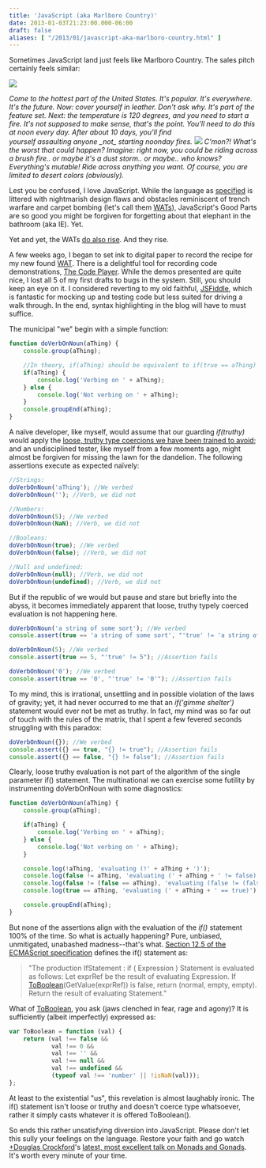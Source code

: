 ```yaml
---
title: 'JavaScript (aka Marlboro Country)'
date: 2013-01-03T21:23:00.000-06:00
draft: false
aliases: [ "/2013/01/javascript-aka-marlboro-country.html" ]
---
```


Sometimes JavaScript land just feels like Marlboro Country. The sales pitch certainly feels similar:


[![](http://2.bp.blogspot.com/-qsB6FzFp-ZY/UNZaeopV0OI/AAAAAAABgJs/l-Mp646qn4Y/s320/marlboro89fire.jpg)](http://2.bp.blogspot.com/-qsB6FzFp-ZY/UNZaeopV0OI/AAAAAAABgJs/l-Mp646qn4Y/s1600/marlboro89fire.jpg)

_Come to the hottest part of the United States. It's popular. It's everywhere. It's the future. Now: cover yourself in leather. Don't ask why. It's part of the feature set. Next: the temperature is 120 degrees, and you need to start a fire. It's not supposed to make sense, that's the point. You'll need to do this at noon every day. After about 10 days, you'll find yourself assaulting anyone \_not\_ starting noonday fires._
[_![](http://2.bp.blogspot.com/-mWilarr7K0M/UNZf3shPYbI/AAAAAAABgJ4/ETZ7CjkkTTY/s1600/marlborochorserider.jpg)_](http://2.bp.blogspot.com/-mWilarr7K0M/UNZf3shPYbI/AAAAAAABgJ4/ETZ7CjkkTTY/s1600/marlborochorserider.jpg)
_C'mon?! What's the worst that could happen?_
_Imagine: right now, you could be riding across a brush fire.. or maybe it's a dust storm.. or maybe.. who knows? Everything's mutable! Ride across anything you want. Of course, you are limited to desert colors (obviously)._

Lest you be confused, I love JavaScript. While the language as [specified](http://www.ecma-international.org/ecma-262/5.1/) is littered with nightmarish design flaws and obstacles reminiscent of trench warfare and carpet bombing (let's call them [WATs](https://www.destroyallsoftware.com/talks/wat)), JavaScript's Good Parts are so good you might be forgiven for forgetting about that elephant in the bathroom (aka IE). Yet.

Yet and yet, the WATs [do also rise](http://www.workpump.com/bugcount/bugcount.html). And they rise.

A few weeks ago, I began to set ink to digital paper to record the recipe for my new found [WAT](http://www.urbandictionary.com/define.php?term=wat&defid=3322419). There is a delightful tool for recording code demonstrations, [The Code Player](http://thecodeplayer.com/). While the demos presented are quite nice, I lost all 5 of my first drafts to bugs in the system. Still, you should keep an eye on it. I considered reverting to my old faithful, [JSFiddle](http://jsfiddle.net/), which is fantastic for mocking up and testing code but less suited for driving a walk through. In the end, syntax highlighting in the blog will have to must suffice.

The municipal "we" begin with a simple function:

```js
function doVerbOnNoun(aThing) {
    console.group(aThing);

    //In theory, if(aThing) should be equivalent to if(true == aThing)
    if(aThing) {
        console.log('Verbing on ' + aThing);
    } else {
        console.log('Not verbing on ' + aThing);
    }
    console.groupEnd(aThing);
}
```

A naïve developer, like myself, would assume that our guarding _if(truthy)_ would apply the [loose, truthy type coercions we have been trained to avoid](http://bonsaiden.github.com/JavaScript-Garden/#types.equality); and an undisciplined tester, like myself from a few moments ago, might almost be forgiven for missing the lawn for the dandelion. The following assertions execute as expected naïvely:

```js
//Strings:
doVerbOnNoun('aThing'); //We verbed
doVerbOnNoun(''); //Verb, we did not

//Numbers:
doVerbOnNoun(5); //We verbed
doVerbOnNoun(NaN); //Verb, we did not

//Booleans:
doVerbOnNoun(true); //We verbed
doVerbOnNoun(false); //Verb, we did not

//Null and undefined:
doVerbOnNoun(null); //Verb, we did not
doVerbOnNoun(undefined); //Verb, we did not
```

But if the republic of we would but pause and stare but briefly into the abyss, it becomes immediately apparent that loose, truthy typely coerced evaluation is not happening here.

```js
doVerbOnNoun('a string of some sort'); //We verbed
console.assert(true == 'a string of some sort', "'true' != 'a string of some sort'"); //Assertion fails

doVerbOnNoun(5); //We verbed
console.assert(true == 5, "'true' != 5"); //Assertion fails

doVerbOnNoun('0'); //We verbed
console.assert(true == '0', "'true' != '0'"); //Assertion fails
```

To my mind, this is irrational, unsettling and in possible violation of the laws of gravity; yet, it had never occurred to me that an _if('gimme shelter')_ statement would ever not be met as truthy. In fact, my mind was so far out of touch with the rules of the matrix, that I spent a few fevered seconds struggling with this paradox:

```js
doVerbOnNoun({}); //We verbed
console.assert({} == true, "{} != true"); //Assertion fails
console.assert({} == false, "{} != false"); //Assertion fails
```

Clearly, loose truthy evaluation is not part of the algorithm of the single parameter if() statement. The multinational we can exercise some futility by instrumenting doVerbOnNoun with some diagnostics:

```js
function doVerbOnNoun(aThing) {
    console.group(aThing);

    if(aThing) {
        console.log('Verbing on ' + aThing);
    } else {
        console.log('Not verbing on ' + aThing);
    }

    console.log(!aThing, 'evaluating (!' + aThing + ')');
    console.log(false != aThing, 'evaluating (' + aThing + ' != false)');
    console.log(false != (false == aThing), 'evaluating (false != (false == ' + aThing + ')');
    console.log(true == aThing, 'evaluating (' + aThing + ' == true)');

    console.groupEnd(aThing);
}
```

But none of the assertions align with the evaluation of the _if()_ statement 100% of the time. So what is actually happening? Pure, unbiased, unmitigated, unabashed madness--that's what. [Section 12.5 of the ECMAScript specification](http://www.ecma-international.org/ecma-262/5.1/#sec-12.5) defines the if() statement as:

> "The production IfStatement : if ( Expression ) Statement is evaluated as follows:
> Let exprRef be the result of evaluating Expression.
> If [ToBoolean](http://www.ecma-international.org/ecma-262/5.1/#sec-9.2)(GetValue(exprRef)) is false, return (normal, empty, empty).
> Return the result of evaluating Statement."

What of [ToBoolean](http://www.ecma-international.org/ecma-262/5.1/#sec-9.2), you ask (jaws clenched in fear, rage and agony)? It is sufficiently (albeit imperfectly) expressed as:

```js
var ToBoolean = function (val) {
    return (val !== false &&
            val !== 0 &&
            val !== '' &&
            val !== null &&
            val !== undefined &&
            (typeof val !== 'number' || !isNaN(val)));
};
```

At least to the existential "us", this revelation is almost laughably ironic. The if() statement isn't loose or truthy and doesn't coerce type whatsoever, rather it simply casts whatever it is offered ToBoolean().

So ends this rather unsatisfying diversion into JavaScript. Please don't let this sully your feelings on the language. Restore your faith and go watch [+Douglas Crockford](http://plus.google.com/118095276221607585885)'s [latest, most excellent talk on Monads and Gonads](http://www.youtube.com/watch?v=dkZFtimgAcM). It's worth every minute of your time.
